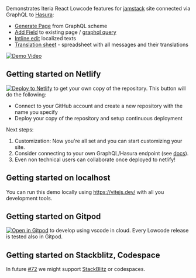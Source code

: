 Demonstrates Iteria React Lowcode features for [jamstack](https://jamstack.org/) site connected via GraphQL to [Hasura](https://hasura.io/):
* [Generate Page](https://www.youtube.com/watch?v=5-U2vfgHkMA&t=206s) from GraphQL scheme
* [Add Field](https://www.youtube.com/watch?v=5-U2vfgHkMA&t=130s) to existing page / [graphql query](https://www.youtube.com/watch?v=5-U2vfgHkMA&t=314s)
* [Intline edit](https://www.youtube.com/watch?v=5-U2vfgHkMA&t=230s) localized texts
* [Translation sheet](https://www.youtube.com/watch?v=5-U2vfgHkMA&t=396s) - spreadsheet with all messages and their translations

[![Demo Video](https://img.youtube.com/vi/5-U2vfgHkMA/0.jpg)](https://www.youtube.com/watch?v=5-U2vfgHkMA&t=206s)

## Getting started on Netlify
[![Deploy to Netlify](https://www.netlify.com/img/deploy/button.svg)](https://app.netlify.com/start/deploy?repository=https://github.com/iteria-app/example-material-ui&stack=cms) to get your own copy of the repository. This button will do the following:
- Connect to your GitHub account and create a new repository with the name you specify
- Deploy your copy of the repository and setup continuous deployment

Next steps:
1. Customization: Now you're all set and you can start customizing your site.
2. Consider connecting to your own GraphQL/Hasura endpoint (see [docs](https://docs.iteria.app/)).
3. Even non technical users can collaborate once deployed to netlify!

## Getting started on localhost
You can run this demo locally using https://vitejs.dev/ with all you development tools.

## Getting started on Gitpod
[![Open in Gitpod](https://gitpod.io/button/open-in-gitpod.svg)](https://gitpod.io/#https://github.com/iteria-app/example-material-ui) to develop using vscode in cloud. Every Lowcode release is tested also in Gitpod.

## Getting started on Stackblitz, Codespace
In future [#72](https://github.com/iteria-app/example-material-ui/issues/72) we might support [StackBlitz](https://stackblitz.com/github/iteria-app/example-material-ui) or codespaces.
